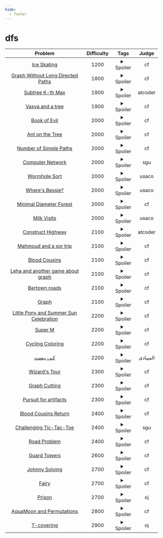 ```yaml
--- 
hide:
  - footer
---
```

# dfs

| Problem | Difficulty | Tags | Judge | 
| :-----: | :----: | :----: | :----: | 
|[Ice Skating](https://codeforces.com/problemset/problem/217/A)|1200|<details> <summary>Spoiler</summary> <ul><li>dfs</li></ul> </details>|cf|
|[Graph Without Long Directed Paths](https://codeforces.com/contest/1144/problem/F)|1800|<details> <summary>Spoiler</summary> <ul><li>dfs</li></ul> </details>|cf|
|[Subtree K-th Max](https://atcoder.jp/contests/abc239/tasks/abc239_e)|1900|<details> <summary>Spoiler</summary> <ul><li>dfs</li></ul> </details>|atcoder|
|[Vasya and a tree](https://codeforces.com/contest/1076/problem/E)|1900|<details> <summary>Spoiler</summary> <ul><li>dfs</li></ul> </details>|cf|
|[Book of Evil](https://codeforces.com/contest/337/problem/d)|2000|<details> <summary>Spoiler</summary> <ul><li>dfs</li></ul> </details>|cf|
|[Ant on the Tree](https://codeforces.com/problemset/problem/29/D?locale=en)|2000|<details> <summary>Spoiler</summary> <ul><li>dfs</li></ul> </details>|cf|
|[Number of Simple Paths](https://codeforces.com/contest/1454/problem/E)|2000|<details> <summary>Spoiler</summary> <ul><li>dfs</li></ul> </details>|cf|
|[Computer Network](https://codeforces.com/problemsets/acmsguru/problem/99999/149)|2000|<details> <summary>Spoiler</summary> <ul><li>dfs</li></ul> </details>|sgu|
|[Wormhole Sort](http://www.usaco.org/index.php?page=viewproblem2&cpid=992v)|2000|<details> <summary>Spoiler</summary> <ul><li>dfs</li></ul> </details>|usaco|
|[Where's Bessie?](http://www.usaco.org/index.php?page=viewproblem2&cpid=740)|2000|<details> <summary>Spoiler</summary> <ul><li>dfs</li></ul> </details>|usaco|
|[Minimal Diameter Forest](https://codeforces.com/contest/1092/problem/E)|2000|<details> <summary>Spoiler</summary> <ul><li>dfs</li></ul> </details>|cf|
|[Milk Visits](http://www.usaco.org/index.php?page=viewproblem2&cpid=968)|2000|<details> <summary>Spoiler</summary> <ul><li>dfs</li></ul> </details>|usaco|
|[Construct Highway](https://atcoder.jp/contests/abc239/tasks/abc239_f)|2100|<details> <summary>Spoiler</summary> <ul><li>dfs</li></ul> </details>|atcoder|
|[Mahmoud and a xor trip](https://codeforces.com/problemset/problem/766/E)|2100|<details> <summary>Spoiler</summary> <ul><li>dfs</li></ul> </details>|cf|
|[Blood Cousins](https://codeforces.com/problemset/problem/208/E)|2100|<details> <summary>Spoiler</summary> <ul><li>dfs</li></ul> </details>|cf|
|[Leha and another game about graph](https://codeforces.com/contest/841/problem/D)|2100|<details> <summary>Spoiler</summary> <ul><li>dfs</li></ul> </details>|cf|
|[Bertown roads](https://codeforces.com/contest/118/problem/E)|2100|<details> <summary>Spoiler</summary> <ul><li>dfs</li></ul> </details>|cf|
|[Graph](https://codeforces.com/contest/1387/problem/A)|2100|<details> <summary>Spoiler</summary> <ul><li>dfs</li></ul> </details>|cf|
|[Little Pony and Summer Sun Celebration](https://codeforces.com/problemset/problem/453/C)|2200|<details> <summary>Spoiler</summary> <ul><li>dfs</li></ul> </details>|cf|
|[Super M](https://codeforces.com/contest/592/problem/d)|2200|<details> <summary>Spoiler</summary> <ul><li>dfs</li></ul> </details>|cf|
|[Cycling Coloring](https://codeforces.com/problemset/problem/183/C)|2200|<details> <summary>Spoiler</summary> <ul><li>dfs</li></ul> </details>|cf|
|[کپی پیست](https://quera.org/problemset/3017/)|2200|<details> <summary>Spoiler</summary> <ul><li>dfs</li></ul> </details>|المپیادی|
|[Wizard's Tour](https://codeforces.com/problemset/problem/858/F)|2300|<details> <summary>Spoiler</summary> <ul><li>dfs</li></ul> </details>|cf|
|[Graph Cutting](https://codeforces.com/contest/405/problem/E)|2300|<details> <summary>Spoiler</summary> <ul><li>dfs</li></ul> </details>|cf|
|[Pursuit for artifacts](https://codeforces.com/contest/652/problem/E)|2300|<details> <summary>Spoiler</summary> <ul><li>dfs</li></ul> </details>|cf|
|[Blood Cousins Return](https://codeforces.com/problemset/problem/246/E)|2400|<details> <summary>Spoiler</summary> <ul><li>dfs</li></ul> </details>|cf|
|[Challenging Tic-Tac-Toe](https://codeforces.com/problemsets/acmsguru/problem/99999/289)|2400|<details> <summary>Spoiler</summary> <ul><li>dfs</li></ul> </details>|sgu|
|[Road Problem](https://codeforces.com/contest/45/problem/h)|2400|<details> <summary>Spoiler</summary> <ul><li>dfs</li></ul> </details>|cf|
|[Guard Towers](https://codeforces.com/problemset/problem/85/E)|2600|<details> <summary>Spoiler</summary> <ul><li>dfs</li></ul> </details>|cf|
|[Johnny Solving](https://codeforces.com/problemset/problem/1103/C)|2700|<details> <summary>Spoiler</summary> <ul><li>dfs</li></ul> </details>|cf|
|[Fairy](https://codeforces.com/contest/19/problem/E)|2700|<details> <summary>Spoiler</summary> <ul><li>dfs</li></ul> </details>|cf|
|[Prison](https://oj.uz/problem/view/BOI21_prison)|2700|<details> <summary>Spoiler</summary> <ul><li>dfs</li></ul> </details>|oj|
|[AquaMoon and Permutations](https://codeforces.com/contest/1545/problem/C)|2800|<details> <summary>Spoiler</summary> <ul><li>dfs</li></ul> </details>|cf|
|[T-covering](https://oj.uz/problem/view/eJOI19_covering)|2900|<details> <summary>Spoiler</summary> <ul><li>dfs</li></ul> </details>|oj|
